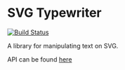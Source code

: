 SVG Typewriter
=========
[![Build Status](https://travis-ci.org/endrjuskr/svg-typewriter.svg?branch=develop)](https://travis-ci.org/endrjuskr/svg-typewriter)

A library for manipulating text on SVG.

API can be found [here](http://endrjuskr.github.io/svg-typewriter)
